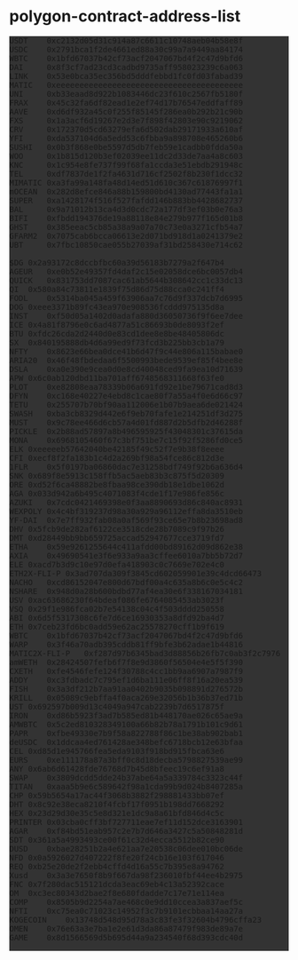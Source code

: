 # polygon-contract-address-list
<pre style="background: #333;">
USDT	0xc2132d05d31c914a87c6611c10748aeb04b58e8f
USDC	0x2791bca1f2de4661ed88a30c99a7a9449aa84174
WBTC	0x1bfd67037b42cf73acf2047067bd4f2c47d9bfd6
DAI		0x8f3cf7ad23cd3cadbd9735aff958023239c6a063
LINK	0x53e0bca35ec356bd5dddfebbd1fc0fd03fabad39
MATIC	0xeeeeeeeeeeeeeeeeeeeeeeeeeeeeeeeeeeeeeeee
UNI		0xb33eaad8d922b1083446dc23f610c2567fb5180f
FRAX	0x45c32fa6df82ead1e2ef74d17b76547eddfaff89
AAVE	0xd6df932a45c0f255f85145f286ea0b292b21c90b
FXS		0x1a3acf6d19267e2d3e7f898f42803e90c9219062
CRV		0x172370d5cd63279efa6d502dab29171933a610af
YFI		0xda537104d6a5edd53c6fbba9a898708e465260b6
SUSHI	0x0b3f868e0be5597d5db7feb59e1cadbb0fdda50a
WOO	 	0x1b815d120b3ef02039ee11dc2d33de7aa4a8c603
KNC		0x1c954e8fe737f99f68fa1ccda3e51ebdb291948c
TEL		0xdf7837de1f2fa4631d716cf2502f8b230f1dcc32
MIMATIC	0xa3fa99a148fa48d14ed51d610c367c61876997f1
mOCEAN	0x282d8efce846a88b159800bd4130ad77443fa1a1
SUPER	0xa1428174f516f527fafdd146b883bb4428682737
BAL		0x9a71012b13ca4d3d0cdc72a177df3ef03b0e76a3
BIFI	0xfbdd194376de19a88118e84e279b977f165d01b8
GHST	0x385eeac5cb85a38a9a07a70c73e0a3271cfb54a7
GFARM2	0x7075cab6bcca06613e2d071bd918d1a0241379e2
UBT		0x7fbc10850cae055b27039af31bd258430e714c62

$DG	0x2a93172c8dccbfbc60a39d56183b7279a2f647b4
AGEUR	0xe0b52e49357fd4daf2c15e02058dce6bc0057db4
QUICK	0x831753dd7087cac61ab5644b308642cc1c33dc13
QI	0x580a84c73811e1839f75d86d75d88cca0c241ff4
FODL	0x5314ba045a459f63906aa7c76d9f337dcb7d6995
DOG	0xeee3371b89fc43ea970e908536fcddd975135d8a
INST	0xf50d05a1402d0adafa880d36050736f9f6ee7dee
ICE	0x4a81f8796e0c6ad4877a51c86693b0de8093f2ef
BTU	0xfdc26cda2d2440d0e83cd1dee8e8be48405806dc
SX	0x840195888db4d6a99ed9f73fcd3b225bb3cb1a79
NFTY	0x8623e66bea0dce41b6d47f9c44e806a115babae0
ARIA20	0x46f48fbdedaa6f5500993bede9539ef85f4bee8e
DSLA	0xa0e390e9cea0d0e8cd40048ced9fa9ea10d71639
APW	0x6c0ab120dbd11ba701aff6748568311668f63fe0
PLOT	0xe82808eaa78339b06a691fd92e1be79671cad8d3
DFYN	0xc168e40227e4ebd8c1cae80f7a55a4f0e6d66c97
TETU	0x255707b70bf90aa112006e1b07b9aea6de021424
SWASH	0xba3cb8329d442e6f9eb70fafe1e214251df3d275
MUST	0x9c78ee466d6cb57a4d01fd887d2b5dfb2d46288f
PICKLE	0x2b88ad57897a8b496595925f43048301c37615da
MONA	0x6968105460f67c3bf751be7c15f92f5286fd0ce5
ELK	0xeeeeeb57642040be42185f49c52f7e9b38f8eeee
CFI	0xecf8f2fa183b1c4d2a269bf98a54fce86c812d3e
1FLR	0x5f0197ba06860dac7e31258bdf749f92b6a636d4
SNK	0x689f8e5913c158ffb5ac5aeb83b3c875f5d20309
ORE	0xd52f6ca48882be8fbaa98ce390db18e1dbe1062d
AGA	0x033d942a6b495c4071083f4cde1f17e986fe856c
AZUKI	0x7cdc0421469398e0f3aa8890693d86c840ac8931
WEXPOLY	0x4c4bf319237d98a30a929a96112effa8da3510eb
YF-DAI	0x7e7ff932fab08a0af569f93ce65e7b8b23698ad8
DHV	0x5fcb9de282af6122ce3518cde28b7089c9f97b26
DMT	0xd28449bb9bb659725accad52947677cce3719fd7
ETHA	0x59e9261255644c411afdd00bd89162d09d862e38
AXIA	0x49690541e3f6e933a9aa3cffee6010a7bb5b72d7
ELE	0xacd7b3d9c10e97d0efa418903c0c7669e702e4c0
ETH2X-FLI-P	0x3ad707da309f3845cd602059901e39c4dcd66473
NACHO	0xcd86152047e800d67bdf00a4c635a8b6c0e5c4c2
NSHARE	0x948d0a28b600bdbd77af4ea30e6f338167034181
USV	0xac63686230f64bdeaf086fe6764085453ab3023f
VSQ	0x29f1e986fca02b7e54138c04c4f503dddd250558
ABI	0x6d5f5317308c6fe7d6ce16930353a8dfd92ba4d7
ETH	0x7ceb23fd6bc0add59e62ac25578270cff1b9f619
WBTC	0x1bfd67037b42cf73acf2047067bd4f2c47d9bfd6
WARP	0x3f46a70adb395cddb81ff9bfe3b62adae1b44816
MATIC2X-FLI-P	0xf287d97b6345bad3d88856b26fb7c0ab3f2c7976
amWETH	0x28424507fefb6f7f8e9d3860f56504e4e5f5f390
CXETH	0xfe4546fefe124f30788c4cc1bb9aa6907a7987f9
ADDY	0xc3fdbadc7c795ef1d6ba111e06ff8f16a20ea539
FISH	0x3a3df212b7aa91aa0402b9035b098891d276572b
KRILL	0x05089c9ebffa4f0aca269e32056b1b36b37ed71b
UST	0x692597b009d13c4049a947cab2239b7d6517875f
IRON	0xd86b5923f3ad7b585ed81b448170ae026c65ae9a
AMWBTC	0x5c2ed810328349100a66b82b78a1791b101c9d61
PAPR	0xfbe49330e7b9f58a822788f86c1be38ab902bab1
deUSDC	0x1ddcaa4ed761428ae348befc6718bcb12e63bfaa
CEL	0xd85d1e945766fea5eda9103f918bd915fbca63e6
EURS	0xe111178a87a3bff0c8d18decba5798827539ae99
ANY	0x6ab6d61428fde76768d7b45d8bfeec19c6ef91a8
SWAP	0x3809dcdd5dde24b37abe64a5a339784c3323c44f
TITAN	0xaaa5b9e6c589642f98a1cda99b9d024b8407285a
CHP	0x59b5654a17ac44f3068b3882f298881433bb07ef
DHT	0x8c92e38eca8210f4fcbf17f0951b198dd7668292
HEX	0x23d29d30e35c5e8d321e1dc9a8a61bfd846d4c5c
PRINTER	0x03cba0cff3bf727711eae7ef11d152dce3163901
AGAR	0xf84bd51eab957c2e7b7d646a3427c5a50848281d
SDT	0x361a5a4993493ce00f61c32d4ecca5512b82ce90
DUSD	0xbae28251b2a4e621aa7e20538c06dee010bc06de
NFD	0x0a5926027d407222f8fe20f24cb16e103f617046
REQ	0xb25e20de2f2ebb4cffd4d16a55c7b395e8a94762
Xusd	0x3a3e7650f8b9f667da98f236010fbf44ee4b2975
FNC	0x7f280dac515121dcda3eac69eb4c13a52392cace
OM	0xc3ec80343d2bae2f8e680fdadde7c17e71e114ea
COMP	0x8505b9d2254a7ae468c0e9dd10ccea3a837aef5c
NFTI	0xc75ea0c71023c14952f3c7b9101ecbbaa14aa27a
KOGECOIN	0x13748d548d95d78a3c83fe3f32604b4796cffa23
OMEN	0x76e63a3e7ba1e2e61d3da86a87479f983de89a7e
GAME	0x8d1566569d5b695d44a9a234540f68d393cdc40d

</pre>